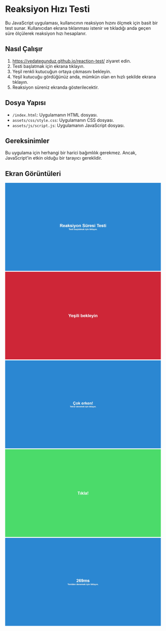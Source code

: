# Reaksiyon Hızı Testi

Bu JavaScript uygulaması, kullanıcının reaksiyon hızını ölçmek için basit bir test sunar.
Kullanıcıdan ekrana tıklanması istenir ve tıkladığı anda geçen süre ölçülerek reaksiyon hızı hesaplanır.

## Nasıl Çalışır

1. https://vedategunduz.github.io/reaction-test/ ziyaret edin.
2. Testi başlatmak için ekrana tıklayın.
3. Yeşil renkli kutucuğun ortaya çıkmasını bekleyin.
4. Yeşil kutucuğu gördüğünüz anda, mümkün olan en hızlı şekilde ekrana tıklayın.
5. Reaksiyon süreniz ekranda gösterilecektir.

## Dosya Yapısı

- `/index.html`: Uygulamanın HTML dosyası.
- `assets/css/style.css`: Uygulamanın CSS dosyası.
- `assets/js/script.js`: Uygulamanın JavaScript dosyası.

## Gereksinimler

Bu uygulama için herhangi bir harici bağımlılık gerekmez. Ancak, JavaScript'in etkin olduğu bir tarayıcı gereklidir.

## Ekran Görüntüleri

![Başlangıç Ekranı](assets/img/start.jpg)
![Bekleme Ekranı](assets/img/wait.jpg)
![Erken Tıklama Ekranı](assets/img/toosoon.jpg)
![Tıklama Ekranı](assets/img/click.jpg)
![Sonuç Ekranı](assets/img/result.jpg)
